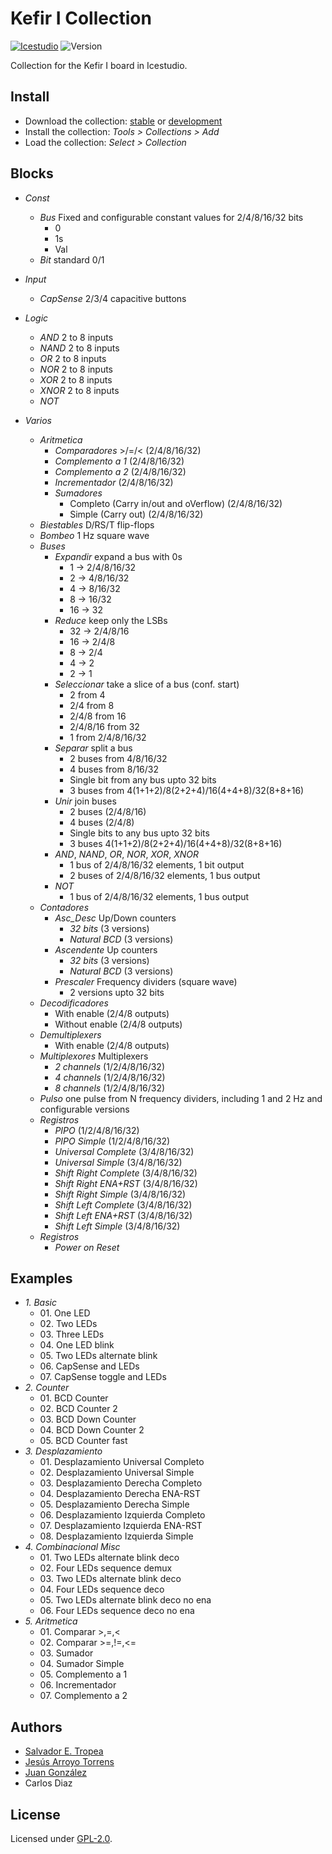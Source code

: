 # Kefir I Collection

[![Icestudio](https://img.shields.io/badge/collection-icestudio-blue.svg)](https://github.com/FPGAwars/icestudio)
![Version](https://img.shields.io/badge/version-v0.1.0-orange.svg)

Collection for the Kefir I board in Icestudio.

## Install

* Download the collection: [stable](https://github.com/set-soft/collection-kefir_i/archive/v0.1.0.zip) or [development](https://github.com/set-soft/collection-kefir_i/archive/master.zip)
* Install the collection: *Tools > Collections > Add*
* Load the collection: *Select > Collection*

## Blocks
* *Const*
  * *Bus* Fixed and configurable constant values for 2/4/8/16/32 bits
    * 0
    * 1s
    * Val
  * *Bit* standard 0/1

* *Input*
  * *CapSense* 2/3/4 capacitive buttons

* *Logic*
  * *AND* 2 to 8 inputs
  * *NAND* 2 to 8 inputs
  * *OR* 2 to 8 inputs
  * *NOR* 2 to 8 inputs
  * *XOR* 2 to 8 inputs
  * *XNOR* 2 to 8 inputs
  * *NOT*

* *Varios*
  * *Aritmetica*
    * *Comparadores* >/=/< (2/4/8/16/32)
    * *Complemento a 1* (2/4/8/16/32)
    * *Complemento a 2* (2/4/8/16/32)
    * *Incrementador* (2/4/8/16/32)
    * *Sumadores*
      * Completo (Carry in/out and oVerflow) (2/4/8/16/32)
      * Simple (Carry out) (2/4/8/16/32)
  * *Biestables* D/RS/T flip-flops
  * *Bombeo* 1 Hz square wave
  * *Buses*
    * *Expandir* expand a bus with 0s
      * 1 -> 2/4/8/16/32
      * 2 -> 4/8/16/32
      * 4 -> 8/16/32
      * 8 -> 16/32
      * 16 -> 32
    * *Reduce* keep only the LSBs
      * 32 -> 2/4/8/16
      * 16 -> 2/4/8
      * 8 -> 2/4
      * 4 -> 2
      * 2 -> 1
    * *Seleccionar* take a slice of a bus (conf. start)
      * 2 from 4
      * 2/4 from 8
      * 2/4/8 from 16
      * 2/4/8/16 from 32
      * 1 from 2/4/8/16/32
    * *Separar* split a bus
      * 2 buses from 4/8/16/32
      * 4 buses from 8/16/32
      * Single bit from any bus upto 32 bits
      * 3 buses from 4(1+1+2)/8(2+2+4)/16(4+4+8)/32(8+8+16)
    * *Unir* join buses
      * 2 buses (2/4/8/16)
      * 4 buses (2/4/8)
      * Single bits to any bus upto 32 bits
      * 3 buses 4(1+1+2)/8(2+2+4)/16(4+4+8)/32(8+8+16)
    * *AND*, *NAND*, *OR*, *NOR*, *XOR*, *XNOR*
      * 1 bus of 2/4/8/16/32 elements, 1 bit output
      * 2 buses of 2/4/8/16/32 elements, 1 bus output
    * *NOT*
      * 1 bus of 2/4/8/16/32 elements, 1 bus output
  * *Contadores*
    * *Asc_Desc* Up/Down counters
      * *32 bits* (3 versions)
      * *Natural BCD* (3 versions)
    * *Ascendente* Up counters
      * *32 bits* (3 versions)
      * *Natural BCD* (3 versions)
    * *Prescaler* Frequency dividers (square wave)
      * 2 versions upto 32 bits
  * *Decodificadores*
    * With enable (2/4/8 outputs)
    * Without enable (2/4/8 outputs)
  * *Demultiplexers*
    * With enable (2/4/8 outputs)
  * *Multiplexores* Multiplexers
    * *2 channels* (1/2/4/8/16/32)
    * *4 channels* (1/2/4/8/16/32)
    * *8 channels* (1/2/4/8/16/32)
  * *Pulso* one pulse from N frequency dividers, including 1 and 2 Hz and configurable versions
  * *Registros*
    * *PIPO* (1/2/4/8/16/32)
    * *PIPO Simple* (1/2/4/8/16/32)
    * *Universal Complete* (3/4/8/16/32)
    * *Universal Simple* (3/4/8/16/32)
    * *Shift Right Complete* (3/4/8/16/32)
    * *Shift Right ENA+RST* (3/4/8/16/32)
    * *Shift Right Simple* (3/4/8/16/32)
    * *Shift Left Complete* (3/4/8/16/32)
    * *Shift Left ENA+RST* (3/4/8/16/32)
    * *Shift Left Simple* (3/4/8/16/32)
  * *Registros*
    * *Power on Reset*

## Examples
* *1\. Basic*
  * 01\. One LED
  * 02\. Two LEDs
  * 03\. Three LEDs
  * 04\. One LED blink
  * 05\. Two LEDs alternate blink
  * 06\. CapSense and LEDs
  * 07\. CapSense toggle and LEDs
* *2\. Counter*
  * 01\. BCD Counter
  * 02\. BCD Counter 2
  * 03\. BCD Down Counter
  * 04\. BCD Down Counter 2
  * 05\. BCD Counter fast
* *3\. Desplazamiento*
  * 01\. Desplazamiento Universal Completo
  * 02\. Desplazamiento Universal Simple
  * 03\. Desplazamiento Derecha Completo
  * 04\. Desplazamiento Derecha ENA-RST
  * 05\. Desplazamiento Derecha Simple
  * 06\. Desplazamiento Izquierda Completo
  * 07\. Desplazamiento Izquierda ENA-RST
  * 08\. Desplazamiento Izquierda Simple
* *4\. Combinacional Misc*
  * 01\. Two LEDs alternate blink deco
  * 02\. Four LEDs sequence demux
  * 03\. Two LEDs alternate blink deco
  * 04\. Four LEDs sequence deco
  * 05\. Two LEDs alternate blink deco no ena
  * 06\. Four LEDs sequence deco no ena
* *5\. Aritmetica*
  * 01\. Comparar >,=,<
  * 02\. Comparar >=,!=,<=
  * 03\. Sumador
  * 04\. Sumador Simple
  * 05\. Complemento a 1
  * 06\. Incrementador
  * 07\. Complemento a 2

## Authors
* [Salvador E. Tropea](https://github.com/set-soft)
* [Jesús Arroyo Torrens](https://github.com/Jesus89)
* [Juan González](https://github.com/Obijuan)
* Carlos Diaz

## License

Licensed under [GPL-2.0](https://opensource.org/licenses/GPL-2.0).
